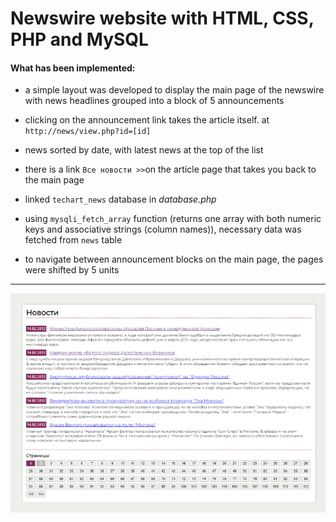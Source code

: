# Newswire website with HTML, CSS, PHP and MySQL

#### What has been implemented:

- a simple layout was developed to display the main page of the newswire with news headlines grouped into a block of 5 announcements

- clicking on the announcement link takes the article itself. at `http://news/view.php?id=[id]`

- news sorted by date, with latest news at the top of the list
- there is a link `Все новости >>`on the article page that takes you back to the main page
- linked `techart_news` database in _database.php_
- using `mysqli_fetch_array` function (returns one array with both numeric keys and associative strings (column names)), necessary data was fetched from `news` table
- to navigate between announcement blocks on the main page, the pages were shifted by 5 units

---

![newswire](./images/news.png)
